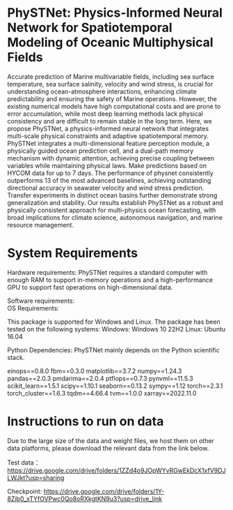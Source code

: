 
# PhySTNet: Physics-Informed Neural Network for Spatiotemporal Modeling of Oceanic Multiphysical Fields

Accurate prediction of Marine multivariable fields, including sea surface temperature, sea surface salinity, velocity and wind stress, is crucial for understanding ocean-atmosphere interactions, enhancing climate predictability and ensuring the safety of Marine operations. However, the existing numerical models have high computational costs and are prone to error accumulation, while most deep learning methods lack physical consistency and are difficult to remain stable in the long term. Here, we propose PhySTNet, a physics-informed neural network that integrates multi-scale physical constraints and adaptive spatiotemporal memory. PhySTNet integrates a multi-dimensional feature perception module, a physically guided ocean prediction cell, and a dual-path memory mechanism with dynamic attention, achieving precise coupling between variables while maintaining physical laws. Make predictions based on HYCOM data for up to 7 days. The performance of physnet consistently outperforms 13 of the most advanced baselines, achieving outstanding directional accuracy in seawater velocity and wind stress prediction. Transfer experiments in distinct ocean basins further demonstrate strong generalization and stability. Our results establish PhySTNet as a robust and physically consistent approach for multi-physics ocean forecasting, with broad implications for climate science, autonomous navigation, and marine resource management.


# System Requirements

Hardware requirements: PhySTNet requires a standard computer with enough RAM to support in-memory operations and a high-performance GPU to support fast operations on high-dimensional data.

Software requirements:   
OS Requirements:

This package is supported for Windows and Linux. The package has been tested on the following systems:
Windows: Windows 10 22H2
Linux: Ubuntu 16.04

Python Dependencies:
PhySTNet mainly depends on the Python scientific stack.

einops==0.8.0
fbm==0.3.0
matplotlib==3.7.2
numpy==1.24.3
pandas==2.0.3
pmdarima==2.0.4
ptflops==0.7.3
pynvml==11.5.3
scikit_learn==1.5.1
scipy==1.10.1
seaborn==0.13.2
sympy==1.12
torch==2.3.1
torch_cluster==1.6.3
tqdm==4.66.4
tvm==1.0.0
xarray==2022.11.0

# Instructions to run on data

Due to the large size of the data and weight files, we host them on other data platforms, please download the relevant data from the link below.

Test data：https://drive.google.com/drive/folders/1ZZd4o9JOpWYvRGwEkDcX1xfV9DJLWJkt?usp=sharing

Checkpoint: https://drive.google.com/drive/folders/1Y-8Zjb0_xTYfOVPwc0Qo8oRXkgtKN9u3?usp=drive_link

